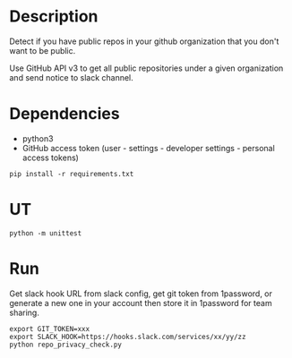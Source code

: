 # Description

Detect if you have public repos in your github organization that you don't want to be public.

Use GitHub API v3 to get all public repositories under a given organization and send notice to slack channel.

# Dependencies

- python3
- GitHub access token (user - settings - developer settings - personal access tokens)

```
pip install -r requirements.txt
```

# UT

```
python -m unittest
```
# Run

Get slack hook URL from slack config, get git token from 1password, or generate a new one in your account then store it in 1password for team sharing.
```
export GIT_TOKEN=xxx
export SLACK_HOOK=https://hooks.slack.com/services/xx/yy/zz
python repo_privacy_check.py
```
